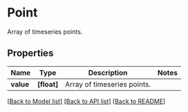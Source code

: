 # Point

Array of timeseries points.
## Properties
Name | Type | Description | Notes
------------ | ------------- | ------------- | -------------
**value** | **[float]** | Array of timeseries points. | 

[[Back to Model list]](README.md#documentation-for-models) [[Back to API list]](README.md#documentation-for-api-endpoints) [[Back to README]](README.md)


